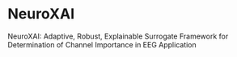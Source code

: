 # NeuroXAI
NeuroXAI: Adaptive, Robust, Explainable Surrogate Framework for Determination of Channel Importance in EEG Application
